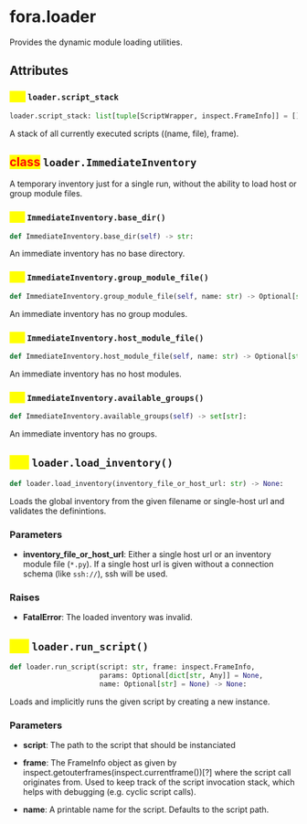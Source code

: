 # fora.loader

Provides the dynamic module loading utilities.

## Attributes

### <mark style="color:yellow;">attr</mark> `loader.script_stack`

```python
loader.script_stack: list[tuple[ScriptWrapper, inspect.FrameInfo]] = []
```

A stack of all currently executed scripts ((name, file), frame).

## <mark style="color:red;">class</mark> `loader.ImmediateInventory`

A temporary inventory just for a single run, without the ability to load host or group module files.

### <mark style="color:yellow;">def</mark> `ImmediateInventory.base_dir()`

```python
def ImmediateInventory.base_dir(self) -> str:
```

An immediate inventory has no base directory.

### <mark style="color:yellow;">def</mark> `ImmediateInventory.group_module_file()`

```python
def ImmediateInventory.group_module_file(self, name: str) -> Optional[str]:
```

An immediate inventory has no group modules.

### <mark style="color:yellow;">def</mark> `ImmediateInventory.host_module_file()`

```python
def ImmediateInventory.host_module_file(self, name: str) -> Optional[str]:
```

An immediate inventory has no host modules.

### <mark style="color:yellow;">def</mark> `ImmediateInventory.available_groups()`

```python
def ImmediateInventory.available_groups(self) -> set[str]:
```

An immediate inventory has no groups.

## <mark style="color:yellow;">def</mark> `loader.load_inventory()`

```python
def loader.load_inventory(inventory_file_or_host_url: str) -> None:
```

Loads the global inventory from the given filename or single-host url
and validates the definintions.

### Parameters

 -  **inventory_file_or_host_url**: Either a single host url or an inventory module file (`*.py`). If a single host url
    is given without a connection schema (like `ssh://`), ssh will be used.

### Raises

 -  **FatalError**: The loaded inventory was invalid.

## <mark style="color:yellow;">def</mark> `loader.run_script()`

```python
def loader.run_script(script: str, frame: inspect.FrameInfo, 
                      params: Optional[dict[str, Any]] = None, 
                      name: Optional[str] = None) -> None:
```

Loads and implicitly runs the given script by creating a new instance.

### Parameters

 -  **script**: The path to the script that should be instanciated

 -  **frame**: The FrameInfo object as given by inspect.getouterframes(inspect.currentframe())[?]
    where the script call originates from. Used to keep track of the script invocation stack,
    which helps with debugging (e.g. cyclic script calls).

 -  **name**: A printable name for the script. Defaults to the script path.
